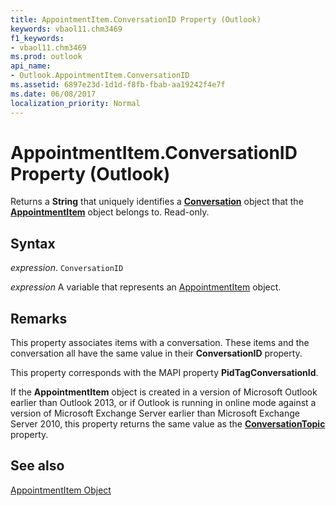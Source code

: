 ```yaml
---
title: AppointmentItem.ConversationID Property (Outlook)
keywords: vbaol11.chm3469
f1_keywords:
- vbaol11.chm3469
ms.prod: outlook
api_name:
- Outlook.AppointmentItem.ConversationID
ms.assetid: 6897e23d-1d1d-f8fb-fbab-aa19242f4e7f
ms.date: 06/08/2017
localization_priority: Normal
---
```



# AppointmentItem.ConversationID Property (Outlook)

Returns a  **String** that uniquely identifies a **[Conversation](Outlook.Conversation.md)** object that the **[AppointmentItem](Outlook.AppointmentItem.md)** object belongs to. Read-only.


## Syntax

_expression_. `ConversationID`

_expression_ A variable that represents an [AppointmentItem](./Outlook.AppointmentItem.md) object.


## Remarks

This property associates items with a conversation. These items and the conversation all have the same value in their  **ConversationID** property.

This property corresponds with the MAPI property  **PidTagConversationId**.

If the  **AppointmentItem** object is created in a version of Microsoft Outlook earlier than Outlook 2013, or if Outlook is running in online mode against a version of Microsoft Exchange Server earlier than Microsoft Exchange Server 2010, this property returns the same value as the **[ConversationTopic](Outlook.AppointmentItem.ConversationTopic.md)** property.


## See also


[AppointmentItem Object](Outlook.AppointmentItem.md)

